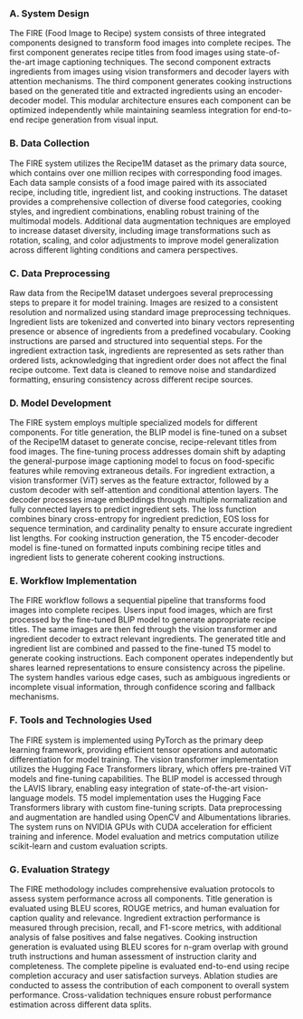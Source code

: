 
### A. System Design

The FIRE (Food Image to Recipe) system consists of three integrated components designed to transform food images into complete recipes. The first component generates recipe titles from food images using state-of-the-art image captioning techniques. The second component extracts ingredients from images using vision transformers and decoder layers with attention mechanisms. The third component generates cooking instructions based on the generated title and extracted ingredients using an encoder-decoder model. This modular architecture ensures each component can be optimized independently while maintaining seamless integration for end-to-end recipe generation from visual input.

### B. Data Collection

The FIRE system utilizes the Recipe1M dataset as the primary data source, which contains over one million recipes with corresponding food images. Each data sample consists of a food image paired with its associated recipe, including title, ingredient list, and cooking instructions. The dataset provides a comprehensive collection of diverse food categories, cooking styles, and ingredient combinations, enabling robust training of the multimodal models. Additional data augmentation techniques are employed to increase dataset diversity, including image transformations such as rotation, scaling, and color adjustments to improve model generalization across different lighting conditions and camera perspectives.

### C. Data Preprocessing

Raw data from the Recipe1M dataset undergoes several preprocessing steps to prepare it for model training. Images are resized to a consistent resolution and normalized using standard image preprocessing techniques. Ingredient lists are tokenized and converted into binary vectors representing presence or absence of ingredients from a predefined vocabulary. Cooking instructions are parsed and structured into sequential steps. For the ingredient extraction task, ingredients are represented as sets rather than ordered lists, acknowledging that ingredient order does not affect the final recipe outcome. Text data is cleaned to remove noise and standardized formatting, ensuring consistency across different recipe sources.

### D. Model Development

The FIRE system employs multiple specialized models for different components. For title generation, the BLIP model is fine-tuned on a subset of the Recipe1M dataset to generate concise, recipe-relevant titles from food images. The fine-tuning process addresses domain shift by adapting the general-purpose image captioning model to focus on food-specific features while removing extraneous details. For ingredient extraction, a vision transformer (ViT) serves as the feature extractor, followed by a custom decoder with self-attention and conditional attention layers. The decoder processes image embeddings through multiple normalization and fully connected layers to predict ingredient sets. The loss function combines binary cross-entropy for ingredient prediction, EOS loss for sequence termination, and cardinality penalty to ensure accurate ingredient list lengths. For cooking instruction generation, the T5 encoder-decoder model is fine-tuned on formatted inputs combining recipe titles and ingredient lists to generate coherent cooking instructions.

### E. Workflow Implementation

The FIRE workflow follows a sequential pipeline that transforms food images into complete recipes. Users input food images, which are first processed by the fine-tuned BLIP model to generate appropriate recipe titles. The same images are then fed through the vision transformer and ingredient decoder to extract relevant ingredients. The generated title and ingredient list are combined and passed to the fine-tuned T5 model to generate cooking instructions. Each component operates independently but shares learned representations to ensure consistency across the pipeline. The system handles various edge cases, such as ambiguous ingredients or incomplete visual information, through confidence scoring and fallback mechanisms.

### F. Tools and Technologies Used

The FIRE system is implemented using PyTorch as the primary deep learning framework, providing efficient tensor operations and automatic differentiation for model training. The vision transformer implementation utilizes the Hugging Face Transformers library, which offers pre-trained ViT models and fine-tuning capabilities. The BLIP model is accessed through the LAVIS library, enabling easy integration of state-of-the-art vision-language models. T5 model implementation uses the Hugging Face Transformers library with custom fine-tuning scripts. Data preprocessing and augmentation are handled using OpenCV and Albumentations libraries. The system runs on NVIDIA GPUs with CUDA acceleration for efficient training and inference. Model evaluation and metrics computation utilize scikit-learn and custom evaluation scripts.

### G. Evaluation Strategy

The FIRE methodology includes comprehensive evaluation protocols to assess system performance across all components. Title generation is evaluated using BLEU scores, ROUGE metrics, and human evaluation for caption quality and relevance. Ingredient extraction performance is measured through precision, recall, and F1-score metrics, with additional analysis of false positives and false negatives. Cooking instruction generation is evaluated using BLEU scores for n-gram overlap with ground truth instructions and human assessment of instruction clarity and completeness. The complete pipeline is evaluated end-to-end using recipe completion accuracy and user satisfaction surveys. Ablation studies are conducted to assess the contribution of each component to overall system performance. Cross-validation techniques ensure robust performance estimation across different data splits.


